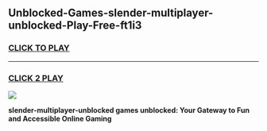 
## Unblocked-Games-slender-multiplayer-unblocked-Play-Free-ft1i3
<h3>
<a href="https://premium76.site?title=slender-multiplayer-unblocked&ref=20M">CLICK TO PLAY</a></h3>
<hr>

<h3>
<a href="https://premium76.site?title=slender-multiplayer-unblocked&ref=20M">CLICK 2 PLAY</a>
  
</h3>

<a href="https://premium76.site?title=slender-multiplayer-unblocked&ref=19M"><img src="https://clearcache.store/games.png"></a>


**slender-multiplayer-unblocked games unblocked: Your Gateway to Fun and Accessible Online Gaming**
